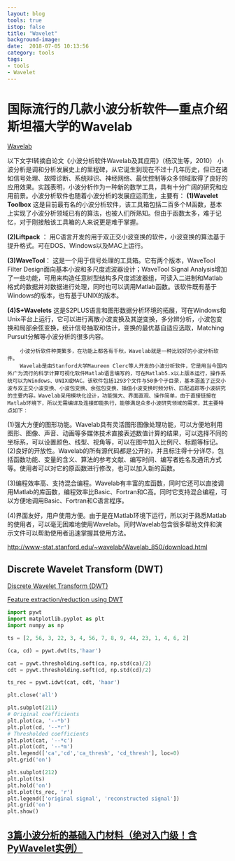 ```yaml
---
layout: blog
tools: true
istop: false
title: "Wavelet"
background-image: 
date:  2018-07-05 10:13:56
category: tools
tags:
- tools
- Wavelet
---
```


# 国际流行的几款小波分析软件—重点介绍斯坦福大学的Wavelab
<a href="http://bbs.06climate.com/forum.php?mod=viewthread&tid=15760" title="Wavelab"> Wavelab </a>

以下文字l转摘自论文《小波分析软件Wavelab及其应用》（杨汉生等，2010）
        小波分析是调和分析发展史上的里程碑，从它诞生到现在不过十几年历史，但已在诸如信号处理、故障诊断、系统辩识、神经网络、最优控制等众多领域取得了良好的应用效果。实践表明，小波分析作为一种新的数学工具，具有十分广阔的研究和应用前景。小波分析软件也随着小波分析的发展应运而生，主要有：
**(1)Wavelet Toolbox**
        这是目前最有名的小波分析软件，该工具箱包括二百多个M函数，基本上实现了小波分析领域已有的算法，也被人们所熟知。但由于函数太多，难于记忆，对于刚接触该工具箱的人来说更是难于掌握。

**(2)Liftpack** ：
        用C语言开发的用于双正交小波变换的软件，小波变换的算法基于提升格式。可在DOS、Windows以及MAC上运行。

**(3)WaveTool**：
        这是一个用于信号处理的工具箱。它有两个版本，WaveTool Filter Design面向基本小波和多尺度滤波器设计；WaveTool Signal Analysis增加了一些功能，可用来构造任意树型结构多尺度滤波器组，可读入二进制和Matlab格式的数据并对数据进行处理，同时也可以调用Matlab函数。该软件既有基于Windows的版本，也有基于UNIX的版本。

**(4)S+Wavelets**
        这是S2PLUS语言和图形数据分析环境的拓展，可在Windows和Unix平台上运行，它可以进行离散小波变换及其逆变换，多分辨分析，小波包变换和局部余弦变换，统计信号抽取和估计，变换的最优基自适应选取，Matching Pursuit分解等小波分析的很多内容。

        小波分析软件种类繁多，在功能上都各有千秋，Wavelab就是一种比较好的小波分析软件。
        Wavelab是由Stanford大学Maureen Clerc等人开发的小波分析软件，它是用当今国内外广为流行的科学计算可视化软件Matlab语言编写的，可在Matlab5.x以上版本运行，操作系统可以为Windows、UNIX或MAC。该软件包括1293个文件与50多个子目录，基本涵盖了正交小波与双正交小波变换、小波包变换、余弦包变换、插值小波变换时频分析、匹配追踪等小波研究的主要内容。Wavelab采用模块化设计，功能强大、界面直观、操作简单，由于直接链接在Matlab环境下，所以无需编译及连接即能执行，能够满足众多小波研究领域的需求，其主要特点如下：
(1)强大方便的图形功能。Wavelab具有灵活图形图像处理功能，可以方便地利用图形、图像、声音、动画等多媒体技术直接表述数值计算的结果，可以选择不同的坐标系，可以设置颜色、线型、视角等，可以在图中加入比例尺、标题等标记。
(2)良好的开放性。Wavelab的所有源代码都是公开的，并且标注得十分详尽，包括函数功能、变量的含义、算法的参考文献、编写时间、编写者姓名及通讯方式等。使用者可以对它的原函数进行修改，也可以加入新的函数。

(3)编程效率高、支持混合编程。Wavelab有丰富的库函数，同时它还可以直接调用Matlab的库函数，编程效率比Basic、Fortran和C高。同时它支持混合编程，可以方便地调用Basic、Fortran和C语言程序。

(4)界面友好，用户使用方便。由于是在Matlab环境下运行，所以对于熟悉Matlab的使用者，可以毫无困难地使用Wavelab。同时Wavelab包含很多帮助文件和演示文件可以帮助使用者迅速掌握其使用方法。

 http://www-stat.stanford.edu/~wavelab/Wavelab_850/download.html

## Discrete Wavelet Transform (DWT)

<a href="https://pywavelets.readthedocs.io/en/v0.3.0/ref/dwt-discrete-wavelet-transform.html" title="Wavelab"> Discrete Wavelet Transform (DWT) </a>

<a href="https://dsp.stackexchange.com/questions/15823/feature-extraction-reduction-using-dwt" title="pywt"> Feature extraction/reduction using DWT </a>

```python
import pywt
import matplotlib.pyplot as plt
import numpy as np

ts = [2, 56, 3, 22, 3, 4, 56, 7, 8, 9, 44, 23, 1, 4, 6, 2]

(ca, cd) = pywt.dwt(ts,'haar')

cat = pywt.thresholding.soft(ca, np.std(ca)/2)
cdt = pywt.thresholding.soft(cd, np.std(cd)/2)

ts_rec = pywt.idwt(cat, cdt, 'haar')

plt.close('all')

plt.subplot(211)
# Original coefficients
plt.plot(ca, '--*b')
plt.plot(cd, '--*r')
# Thresholded coefficients
plt.plot(cat, '--*c')
plt.plot(cdt, '--*m')
plt.legend(['ca','cd','ca_thresh', 'cd_thresh'], loc=0)
plt.grid('on')

plt.subplot(212)
plt.plot(ts)
plt.hold('on')
plt.plot(ts_rec, 'r')
plt.legend(['original signal', 'reconstructed signal'])
plt.grid('on')
plt.show()
```

## [3篇小波分析的基础入门材料（绝对入门级！含PyWavelet实例）](http://forum.vibunion.com/thread-124065-1-1.html)
